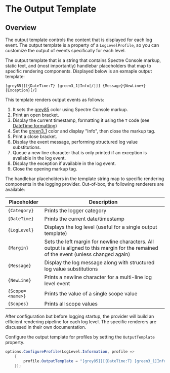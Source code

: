# The Output Template

## Overview

The output template controls the content that is displayed for each log event. The output template is a property of a `LogLevelProfile`, so you can customize the output of events specifically for each level.

The output template that is a string that contains Spectre Console markup, static text, and (most importantly) handlebar placeholders that map to specific rendering components. Displayed below is an exmaple output template:

```
[grey85][[{DateTime:T} [green3_1]Info[/]]] {Message}{NewLine+}{Exception}[/]
```
This template renders output events as follows:
1. It sets the [grey85](https://spectreconsole.net/appendix/colors) color using Spectre Console markup.
2. Print an open bracket.
3. Display the current timestamp, formatting it using the `T` code (see [DateTime formatting](https://docs.microsoft.com/en-us/dotnet/standard/base-types/custom-date-and-time-format-strings))
4. Set the [green3_1](https://spectreconsole.net/appendix/colors) color and display "Info", then close the markup tag.
5. Print a close bracket.
6. Display the event message, performing structured log value substitutions.
7. Queue a new line character that is only printed if an exception is available in the log event.
8. Display the exception if available in the log event.
9. Close the opening markup tag.

The handlebar placeholders in the template string map to specific rendering components in the logging provider. Out-of-box, the following renderers are available:

|Placeholder|Description|
|---|---|
|`{Category}`|Prints the logger category|
|`{DateTime}`|Prints the current date/timestamp|
|`{LogLevel}`|Displays the log level (useful for a single output template)|
|`{Margin}`|Sets the left margin for newline characters. All output is aligned to this margin for the remained of the event (unless changed again)|
|`{Message}`|Display the log message along with structured log value substitutions|
|`{NewLine}`|Prints a newline character for a multi-line log level event|
|`{Scope=<name>}`|Prints the value of a single scope value|
|`{Scopes}`|Prints all scope values|

After configuration but before logging startup, the provider will build an efficient rendering pipeline for each log level. The specific renderers are discussed in their own documentation.

Configure the output template for profiles by setting the `OutputTemplate` property.

```csharp
options.ConfigureProfile(LogLevel.Information, profile => 
    {
        profile.OutputTemplate = "[grey85][[{DateTime:T} [green3_1]Info[/]]] {Message}{NewLine+}{Exception}[/]"));
    });
```